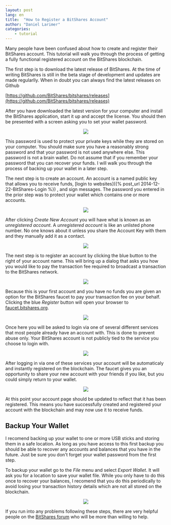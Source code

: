 ```yaml
---
layout: post
lang: en
title:  "How to Register a BitShares Account"
author: "Daniel Larimer"
categories: 
    - tutorial
---
```

Many people have been confused about how to create and register their BitShares account. This tutorial will walk you through the process of getting a fully functional registered account on the BitShares blockchain.  

The first step is to download the latest release of BitShares.  At the time of writing BitShares is still in the beta stage of development and updates are made regularlly.  When in doubt you can always find the latest releases on Github

   [https://github.com/BitShares/bitshares/releases](https://github.com/BitShares/bitshares/releases)

After you have downloaded the latest version for your computer and install the BitShares application, start it up and accept the license.   You should then be presented with a screen asking you to set your wallet password.

<center><img src="/media/signup/create_wallet.png"/></center>

This password is used to protect your private keys while they are stored on your computer.  You should make sure you have a reasonably strong password and that your password is not used anywhere else.   This password is not a brain wallet.  Do not assume that if you remember your password that you can recover your funds.  I will walk you through the process of backing up your wallet in a later step. 

The next step is to create an account.  An account is a named public key that allows you to receive funds, [login to websites]({% post_url 2014-12-22-BitShares-Login %})
, and sign messages.   The password you entered in the prior step was to protect your wallet which contains one or more accounts. 

<center><img src="/media/signup/create_account.png"/></center>

After clicking *Create New Account* you will have what is known as an *unregistered account*.  A *unregistered account* is like an unlisted phone number.  No one knows about it unless you share the Account Key with them and they manually add it as a contact. 

<center><img src="/media/signup/account_created.png"/></center>

The next step is to register an account by clicking the blue button to the right of your account name.  This will bring up a dialog that asks you how you would like to pay the transaction fee required to broadcast a transaction to the BitShares network.  

<center><img src="/media/signup/register_account.png"/></center>

Because this is your first account and you have no funds you are given an option for the BitShares faucet to pay your transaction fee on your behalf.   Clicking the blue *Register* button will open your browser to [faucet.bitshares.org](http://faucet.bitshares.org).  
<center><img src="/media/signup/faucet.png"/></center>

Once here you will be asked to login via one of several different services that most people already have an account with.  This is done to prevent abuse only.  Your BitShares account is not publicly tied to the service you choose to login with.

<center><img src="/media/signup/faucet_complete.png"/></center>

After logging in via one of these services your account will be automaticaly and instantly registered on the blockchain.  The faucet gives you an opportunity to share your new account with your friends if you like, but you could simply return to your wallet.

<center><img src="/media/signup/account_registered.png"/></center>

At this point your account page should be updated to reflect that it has been registered.  This means you have successfully created and registered your account with the blockchain and may now use it to receive funds.

## Backup Your Wallet

I recomend backing up your wallet to one or more USB sticks and storing them in a safe location.  As long as you have access to this first backup you should be able to recover any accounts and balances that you have in the future.   Just be sure you don't forget your wallet password from the first step.

To backup your wallet go to the *File* menu and select *Export Wallet*. It will ask you for a location to save your wallet file.  While you only have to do this once to recover your balances, I recomend that you do this periodically to avoid losing your transaction history details which are not all stored on the blockchain. 

<center><img src="/media/signup/ExportWallet.png"/></center>

If you run into any problems following these steps, there are very helpful people on the [BitShares forum](https://bitsharestalk.org) who will be more than willing to help.

